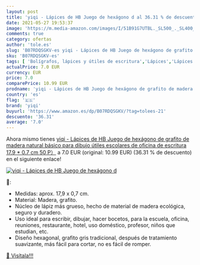 ```yaml
---
layout: post
title: 'yiqi - Lápices de HB Juego de hexágono d al 36.31 % de descuento'
date: 2021-05-27 19:53:37
image: 'https://m.media-amazon.com/images/I/51B91G7UTBL._SL500_._SL400_.jpg'
comments: true
category: ofertas
author: 'tole.es'
slug: 'B07RDQSGKV-es yiqi - Lápices de HB Juego de hexágono de grafito de...'
sku: 'B07RDQSGKV-es'
tags: [ 'Bolígrafos, lápices y útiles de escritura','Lápices','Lápices de madera','Oficina y papelería','lápices','yiqi', ]
actualPrice: 7.0 EUR
currency: EUR
price: 7.0
comparePrice: 10.99 EUR
prodname: 'yiqi - Lápices de HB Juego de hexágono de grafito de madera natural básico para dibujo  útiles escolares de oficina de escritura 17.9 * 0.7 cm  50 P）'
country: 'es'
flag: '🇪🇸'
brand: 'yiqi'
buyurl: 'https://www.amazon.es/dp/B07RDQSGKV/?tag=tolees-21'
descuento: '36.31'
average: '7.0'
---
```


Ahora mismo tienes [yiqi - Lápices de HB Juego de hexágono de grafito de madera natural básico para dibujo  útiles escolares de oficina de escritura 17.9 * 0.7 cm  50 P）](https://www.amazon.es/dp/B07RDQSGKV/?tag=tolees-21) a 7.0 EUR (original: 10.99 EUR) (36.31 %  de descuento) en el siguiente enlace!

[![yiqi - Lápices de HB Juego de hexágono d](https://m.media-amazon.com/images/I/51B91G7UTBL._SL500_._SL400_.jpg)](https://www.amazon.es/dp/B07RDQSGKV/?tag=tolees-21)

🔎:

- Medidas: aprox. 17,9 x 0,7 cm.
- Material: Madera, grafito.
- Núcleo de lápiz más grueso, hecho de material de madera ecológica, seguro y duradero.
- Uso ideal para escribir, dibujar, hacer bocetos, para la escuela, oficina, reuniones, restaurante, hotel, uso doméstico, profesor, niños que estudian, etc.
- Diseño hexagonal, grafito gris tradicional, después de tratamiento suavizante, más fácil para cortar, no es fácil de romper.

[🛒 Visítala!!!](https://www.amazon.es/dp/B07RDQSGKV/?tag=tolees-21)
